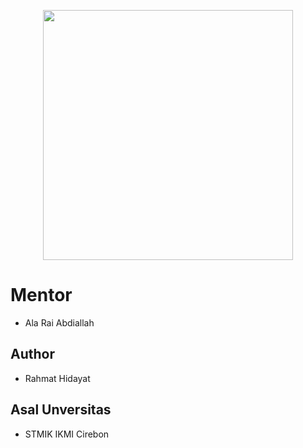 <p align="center"><a href="https://laravel.com" target="_blank"><img src="https://raw.githubusercontent.com/laravel/art/master/logo-lockup/5%20SVG/2%20CMYK/1%20Full%20Color/laravel-logolockup-cmyk-red.svg" width="400"></a></p>

# Mentor
- Ala Rai Abdiallah

## Author
- Rahmat Hidayat

## Asal Unversitas
- STMIK IKMI Cirebon